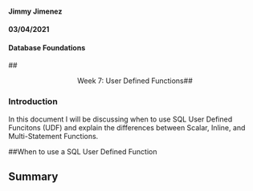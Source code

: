 #### Jimmy Jimenez
#### 03/04/2021  
#### Database Foundations
##<p align="center">Week 7: User Defined Functions##


### Introduction
In this document I will be discussing when to use SQL User Defined Funcitons (UDF) and explain the differences between Scalar, Inline, and Multi-Statement Functions. 

##When to use a SQL User Defined Function

## Summary

